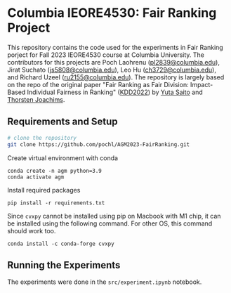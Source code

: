 # Columbia IEORE4530: Fair Ranking Project

This repository contains the code used for the experiments in Fair Ranking porject for Fall 2023 IEORE4530 course at Columbia University. The contributors for this projects are Poch Laohrenu (pl2839@columbia.edu), Jirat Suchato (js5808@columbia.edu), Leo Hu (ch3729@columbia.edu), and Richard Uzeel (ru2155@columbia.edu). The repository is largely based on the repo of the original paper "Fair Ranking as Fair Division: Impact-Based Individual Fairness in Ranking" ([KDD2022](https://kdd.org/kdd2022/)) by [Yuta Saito](https://usait0.com/en/) and [Thorsten Joachims](https://www.cs.cornell.edu/people/tj/).


## Requirements and Setup

```bash
# clone the repository
git clone https://github.com/pochl/AGM2023-FairRanking.git
```

Create virtual environment with conda
```
conda create -n agm python=3.9
conda activate agm
```

Install required packages
```
pip install -r requirements.txt
```

Since `cvxpy` cannot be installed using pip on Macbook with M1 chip, it can be installed using the following command. For other OS, this command should work too. 
```
conda install -c conda-forge cvxpy
```

## Running the Experiments

The experiments were done in the `src/experiment.ipynb` notebook. 


